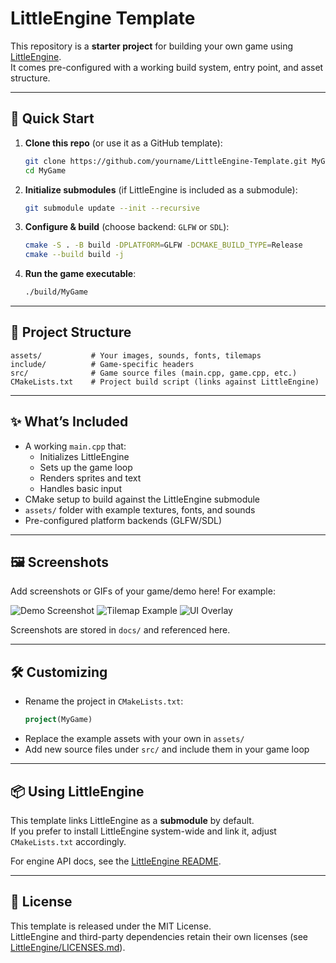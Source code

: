 # LittleEngine Template

This repository is a **starter project** for building your own game using [LittleEngine](https://github.com/yourname/LittleEngine).  
It comes pre-configured with a working build system, entry point, and asset structure.

---

## 🚀 Quick Start

1. **Clone this repo** (or use it as a GitHub template):
   ```bash
   git clone https://github.com/yourname/LittleEngine-Template.git MyGame
   cd MyGame
   ```

2. **Initialize submodules** (if LittleEngine is included as a submodule):
   ```bash
   git submodule update --init --recursive
   ```

3. **Configure & build** (choose backend: `GLFW` or `SDL`):
   ```bash
   cmake -S . -B build -DPLATFORM=GLFW -DCMAKE_BUILD_TYPE=Release
   cmake --build build -j
   ```

4. **Run the game executable**:
   ```bash
   ./build/MyGame
   ```

---

## 📂 Project Structure

```
assets/           # Your images, sounds, fonts, tilemaps
include/          # Game-specific headers
src/              # Game source files (main.cpp, game.cpp, etc.)
CMakeLists.txt    # Project build script (links against LittleEngine)
```

---

## ✨ What’s Included

- A working `main.cpp` that:
  - Initializes LittleEngine
  - Sets up the game loop
  - Renders sprites and text
  - Handles basic input
- CMake setup to build against the LittleEngine submodule
- `assets/` folder with example textures, fonts, and sounds
- Pre-configured platform backends (GLFW/SDL)

---

## 🖼️ Screenshots

Add screenshots or GIFs of your game/demo here! For example:

![Demo Screenshot](docs/screenshot1.png)
![Tilemap Example](docs/screenshot2.png)
![UI Overlay](docs/screenshot3.png)

Screenshots are stored in `docs/` and referenced here.

---

## 🛠️ Customizing

- Rename the project in `CMakeLists.txt`:
  ```cmake
  project(MyGame)
  ```
- Replace the example assets with your own in `assets/`
- Add new source files under `src/` and include them in your game loop

---

## 📦 Using LittleEngine

This template links LittleEngine as a **submodule** by default.  
If you prefer to install LittleEngine system-wide and link it, adjust `CMakeLists.txt` accordingly.

For engine API docs, see the [LittleEngine README](https://github.com/yourname/LittleEngine).

---

## 📝 License

This template is released under the MIT License.  
LittleEngine and third-party dependencies retain their own licenses (see [LittleEngine/LICENSES.md](https://github.com/yourname/LittleEngine/blob/main/LICENSES.md)).

